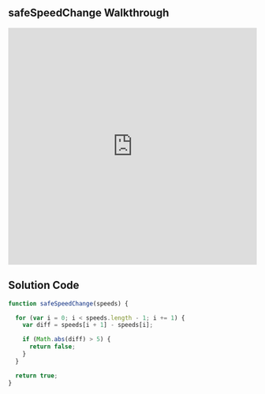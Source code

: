 ## safeSpeedChange Walkthrough

<iframe src="https://player.vimeo.com/video/228423735" width="100%" height="480" frameborder="0" webkitallowfullscreen mozallowfullscreen allowfullscreen></iframe>


## Solution Code

```js
function safeSpeedChange(speeds) {

  for (var i = 0; i < speeds.length - 1; i += 1) {
    var diff = speeds[i + 1] - speeds[i];

    if (Math.abs(diff) > 5) {
      return false;
    }
  }

  return true;
}
```
